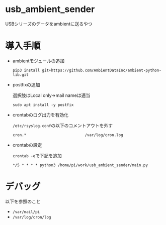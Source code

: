 # usb_ambient_sender
USBシリーズのデータをambientに送るやつ

# 導入手順
- ambientモジュールの追加
  ```
  pip3 install git+https://github.com/AmbientDataInc/ambient-python-lib.git
  ```

- postfixの追加

  選択肢はLocal only→mail nameは適当

  ```
  sudo apt install -y postfix
  ```

- crontabのログ出力を有効化

  `/etc/rsyslog.conf`の以下のコメントアウトを外す

  ```
  cron.*                          /var/log/cron.log
  ```

- crontabの設定

  `crontab -e`で下記を追加

  ```
  */5 * * * * python3 /home/pi/work/usb_ambient_sender/main.py
  ```

# デバッグ
  以下を参照のこと
  - `/var/mail/pi`
  - `/var/log/cron/log`
